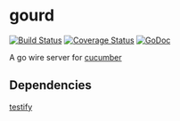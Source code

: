 # gourd

[![Build Status](https://travis-ci.org/raphaelmeyer/gourd.svg?branch=master)](https://travis-ci.org/raphaelmeyer/gourd)
[![Coverage Status](https://img.shields.io/coveralls/raphaelmeyer/gourd.svg)](https://coveralls.io/r/raphaelmeyer/gourd?branch=master)
[![GoDoc](https://godoc.org/github.com/raphaelmeyer/gourd?status.svg)](http://godoc.org/github.com/raphaelmeyer/gourd)

A go wire server for [cucumber](https://cukes.info/)

## Dependencies

[testify](http://github.com/stretchr/testify)

